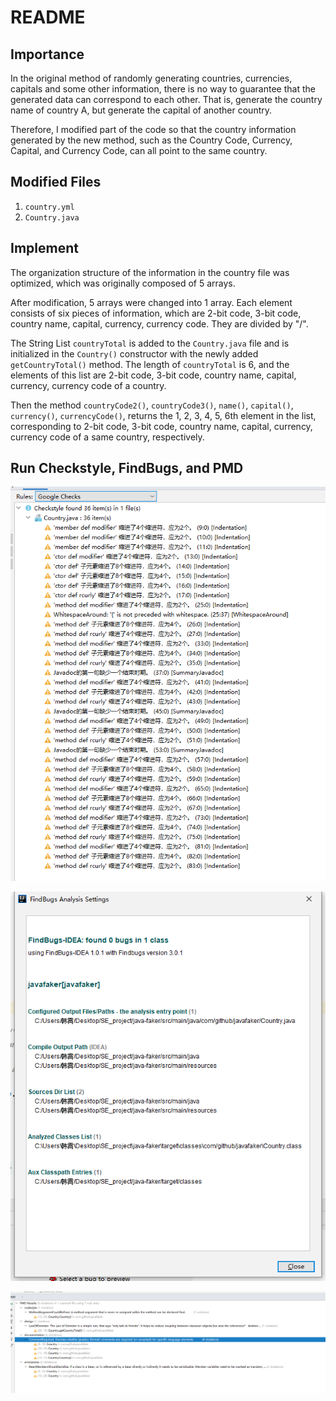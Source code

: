 # README



## Importance

In the original method of randomly generating countries, currencies, capitals and some other information, there is no way to guarantee that the generated data can correspond to each other. That is, generate the country name of country A, but generate the capital of another country.

Therefore, I modified part of the code so that the country information generated by the new method, such as the Country Code, Currency, Capital, and Currency Code, can all point to the same country.



## Modified Files

1. `country.yml`
2. `Country.java`



## Implement

The organization structure of the information in the country file was optimized, which was originally composed of 5 arrays.

After modification, 5 arrays were changed into 1 array. Each element consists of six pieces of information, which are 2-bit code, 3-bit code, country name, capital, currency, currency code. They are divided by "/".

The String List `countryTotal` is added to the `Country.java` file and is initialized in the `Country()` constructor with the newly added `getCountryTotal()` method. The length of  `countryTotal` is 6, and the elements of this list are 2-bit code, 3-bit code, country name, capital, currency, currency code of a country.

Then the method `countryCode2()`, `countryCode3()`, `name()`, `capital()`, `currency()`, `currencyCode()`, returns the 1, 2, 3, 4, 5, 6th element in the list, corresponding to 2-bit code, 3-bit code, country name, capital, currency, currency code of a same country, respectively.



## Run Checkstyle, FindBugs, and PMD

![checkstyle](https://github.com/HannnnXiao/java-faker/blob/master/modified/checkstyle.png)

![findbugs](https://github.com/HannnnXiao/java-faker/blob/master/modified/findbugs.png)

![pmd](https://github.com/HannnnXiao/java-faker/blob/master/modified/pmd.png)
